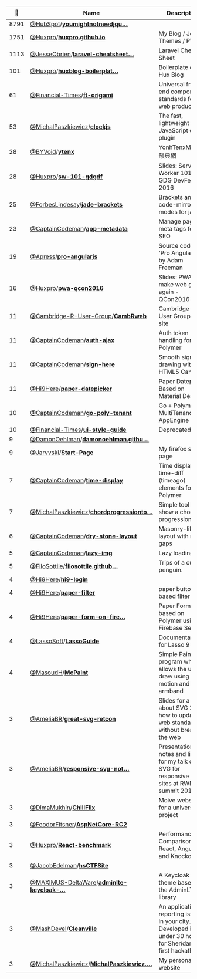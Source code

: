 |:star2: | Name | Description | 🌍|
|---|---|---|---|
|8791|[@HubSpot](https://github.com/HubSpot)/[**youmightnotneedjqu…**](https://github.com/HubSpot/youmightnotneedjquery)||[:arrow_upper_right:](http://YouMightNotNeedjQuery.com)|
|1751|[@Huxpro](https://github.com/Huxpro)/[**huxpro.github.io**](https://github.com/Huxpro/huxpro.github.io)|My Blog / Jekyll Themes / PWA|[:arrow_upper_right:](http://huangxuan.me)|
|1113|[@JesseObrien](https://github.com/JesseObrien)/[**laravel-cheatsheet…**](https://github.com/JesseObrien/laravel-cheatsheet)|Laravel Cheat Sheet||
|101|[@Huxpro](https://github.com/Huxpro)/[**huxblog-boilerplat…**](https://github.com/Huxpro/huxblog-boilerplate)|Boilerplate of Hux Blog||
|61|[@Financial-Times](https://github.com/Financial-Times)/[**ft-origami**](https://github.com/Financial-Times/ft-origami)|Universal front end component standards for FT web products|[:arrow_upper_right:](http://origami.ft.com/)|
|53|[@MichalPaszkiewicz](https://github.com/MichalPaszkiewicz)/[**clockjs**](https://github.com/MichalPaszkiewicz/clockjs)|The fast, lightweight JavaScript clock plugin||
|28|[@BYVoid](https://github.com/BYVoid)/[**ytenx**](https://github.com/BYVoid/ytenx)|YonhTenxMyangx 韻典網|[:arrow_upper_right:](http://ytenx.org)|
|28|[@Huxpro](https://github.com/Huxpro)/[**sw-101-gdgdf**](https://github.com/Huxpro/sw-101-gdgdf)|Slides: Service Worker 101 @ GDG DevFest 2016|[:arrow_upper_right:](https://huangxuan.me/sw-101-gdgdf/)|
|25|[@ForbesLindesay](https://github.com/ForbesLindesay)/[**jade-brackets**](https://github.com/ForbesLindesay/jade-brackets)|Brackets and code-mirror modes for jade||
|23|[@CaptainCodeman](https://github.com/CaptainCodeman)/[**app-metadata**](https://github.com/CaptainCodeman/app-metadata)|Manage page meta tags for SEO|[:arrow_upper_right:](http://captaincodeman.github.io/app-metadata/)|
|19|[@Apress](https://github.com/Apress)/[**pro-angularjs**](https://github.com/Apress/pro-angularjs)|Source code for 'Pro AngularJS' by Adam Freeman||
|16|[@Huxpro](https://github.com/Huxpro)/[**pwa-qcon2016**](https://github.com/Huxpro/pwa-qcon2016)|Slides: PWA make web great again - QCon2016|[:arrow_upper_right:](https://huangxuan.me/pwa-qcon2016/)|
|11|[@Cambridge-R-User-Group](https://github.com/Cambridge-R-User-Group)/[**CambRweb**](https://github.com/Cambridge-R-User-Group/CambRweb)|Cambridge R User Group web site||
|11|[@CaptainCodeman](https://github.com/CaptainCodeman)/[**auth-ajax**](https://github.com/CaptainCodeman/auth-ajax)|Auth token handling for Polymer||
|11|[@CaptainCodeman](https://github.com/CaptainCodeman)/[**sign-here**](https://github.com/CaptainCodeman/sign-here)|Smooth signature drawing with HTML5 Canvas|[:arrow_upper_right:](http://captaincodeman.github.io/sign-here/)|
|11|[@Hi9Here](https://github.com/Hi9Here)/[**paper-datepicker**](https://github.com/Hi9Here/paper-datepicker)|Paper Datepicker Based on Material Design||
|10|[@CaptainCodeman](https://github.com/CaptainCodeman)/[**go-poly-tenant**](https://github.com/CaptainCodeman/go-poly-tenant)|Go + Polymer MultiTenancy on AppEngine||
|10|[@Financial-Times](https://github.com/Financial-Times)/[**ui-style-guide**](https://github.com/Financial-Times/ui-style-guide)|Deprecated|[:arrow_upper_right:](http://styleguide.ft.com/)|
|9|[@DamonOehlman](https://github.com/DamonOehlman)/[**damonoehlman.githu…**](https://github.com/DamonOehlman/damonoehlman.github.io)|||
|9|[@Jarvvski](https://github.com/Jarvvski)/[**Start-Page**](https://github.com/Jarvvski/Start-Page)|My firefox start-page||
|7|[@CaptainCodeman](https://github.com/CaptainCodeman)/[**time-display**](https://github.com/CaptainCodeman/time-display)|Time display and time-diff (timeago) elements for Polymer|[:arrow_upper_right:](http://captaincodeman.github.io/time-display/)|
|7|[@MichalPaszkiewicz](https://github.com/MichalPaszkiewicz)/[**chordprogressionto…**](https://github.com/MichalPaszkiewicz/chordprogressiontool)|Simple tool to show a chord progression||
|6|[@CaptainCodeman](https://github.com/CaptainCodeman)/[**dry-stone-layout**](https://github.com/CaptainCodeman/dry-stone-layout)|Masonry-like layout with no gaps||
|5|[@CaptainCodeman](https://github.com/CaptainCodeman)/[**lazy-img**](https://github.com/CaptainCodeman/lazy-img)|Lazy loading img||
|5|[@FiloSottile](https://github.com/FiloSottile)/[**filosottile.github…**](https://github.com/FiloSottile/filosottile.github.com)|Trips of a curious penguin.|[:arrow_upper_right:](http://filosottile.github.io)|
|4|[@Hi9Here](https://github.com/Hi9Here)/[**hi9-login**](https://github.com/Hi9Here/hi9-login)|||
|4|[@Hi9Here](https://github.com/Hi9Here)/[**paper-filter**](https://github.com/Hi9Here/paper-filter)|paper button based filter||
|4|[@Hi9Here](https://github.com/Hi9Here)/[**paper-form-on-fire…**](https://github.com/Hi9Here/paper-form-on-fire)|Paper Form based on Polymer using Firebase Servers||
|4|[@LassoSoft](https://github.com/LassoSoft)/[**LassoGuide**](https://github.com/LassoSoft/LassoGuide)|Documentation for Lasso 9|[:arrow_upper_right:](http://lassoguide.com)|
|4|[@MasoudH](https://github.com/MasoudH)/[**McPaint**](https://github.com/MasoudH/McPaint)|Simple Paint program which allows the user to draw using a leap motion and a myo armband||
|3|[@AmeliaBR](https://github.com/AmeliaBR)/[**great-svg-retcon**](https://github.com/AmeliaBR/great-svg-retcon)|Slides for a talk about SVG 2 and how to update web standards without breaking the web||
|3|[@AmeliaBR](https://github.com/AmeliaBR)/[**responsive-svg-not…**](https://github.com/AmeliaBR/responsive-svg-notes)|Presentation notes and links for my talk on SVG for responsive web sites at RWD summit 2015||
|3|[@DimaMukhin](https://github.com/DimaMukhin)/[**ChillFlix**](https://github.com/DimaMukhin/ChillFlix)|Moive website for a university project|[:arrow_upper_right:](https://dimamukhin.github.io/ChillFlix/.)|
|3|[@FeodorFitsner](https://github.com/FeodorFitsner)/[**AspNetCore-RC2**](https://github.com/FeodorFitsner/AspNetCore-RC2)|||
|3|[@Huxpro](https://github.com/Huxpro)/[**React-benchmark**](https://github.com/Huxpro/React-benchmark)|Performance Comparison for React, Angular and Knockout||
|3|[@JacobEdelman](https://github.com/JacobEdelman)/[**hsCTFSite**](https://github.com/JacobEdelman/hsCTFSite)|||
|3|[@MAXIMUS-DeltaWare](https://github.com/MAXIMUS-DeltaWare)/[**adminlte-keycloak-…**](https://github.com/MAXIMUS-DeltaWare/adminlte-keycloak-theme)|A Keycloak theme based on the AdminLTE UI library||
|3|[@MashDevel](https://github.com/MashDevel)/[**Cleanville**](https://github.com/MashDevel/Cleanville)|An application for reporting issues in your city. Developed in under 30 hours for Sheridan's first hackathon.||
|3|[@MichalPaszkiewicz](https://github.com/MichalPaszkiewicz)/[**MichalPaszkiewicz.…**](https://github.com/MichalPaszkiewicz/MichalPaszkiewicz.github.io)|My personal website|[:arrow_upper_right:](http://www.michalpaszkiewicz.co.uk/)|

